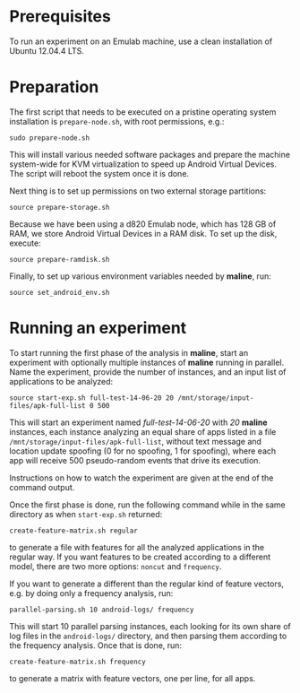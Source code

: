 # Prerequisites

To run an experiment on an Emulab machine, use a clean installation of Ubuntu
12.04.4 LTS.

# Preparation

The first script that needs to be executed on a pristine operating system
installation is `prepare-node.sh`, with root permissions, e.g.:

    sudo prepare-node.sh

This will install various needed software packages and prepare the machine
system-wide for KVM virtualization to speed up Android Virtual Devices. The
script will reboot the system once it is done.

Next thing is to set up permissions on two external storage partitions:

    source prepare-storage.sh

Because we have been using a d820 Emulab node, which has 128 GB of RAM, we
store Android Virtual Devices in a RAM disk. To set up the disk, execute:

    source prepare-ramdisk.sh

Finally, to set up various environment variables needed by **maline**, run:

    source set_android_env.sh

# Running an experiment

To start running the first phase of the analysis in **maline**, start an
experiment with optionally multiple instances of **maline** running in
parallel. Name the experiment, provide the number of instances, and an input
list of applications to be analyzed:

    source start-exp.sh full-test-14-06-20 20 /mnt/storage/input-files/apk-full-list 0 500

This will start an experiment named *full-test-14-06-20* with *20* **maline**
instances, each instance analyzing an equal share of apps listed in a file
`/mnt/storage/input-files/apk-full-list`, without text message and location
update spoofing (0 for no spoofing, 1 for spoofing), where each app will
receive 500 pseudo-random events that drive its execution.

Instructions on how to watch the experiment are given at the end of the
command output.

Once the first phase is done, run the following command while in the same
directory as when `start-exp.sh` returned:

    create-feature-matrix.sh regular

to generate a file with features for all the analyzed applications in the
regular way. If you want features to be created according to a different
model, there are two more options: `noncut` and `frequency`.

If you want to generate a different than the regular kind of feature vectors,
e.g. by doing only a frequency analysis, run:

    parallel-parsing.sh 10 android-logs/ frequency

This will start 10 parallel parsing instances, each looking for its own share
of log files in the `android-logs/` directory, and then parsing them according
to the frequency analysis. Once that is done, run:

    create-feature-matrix.sh frequency

to generate a matrix with feature vectors, one per line, for all apps.
